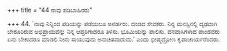 +++
title = "44 ನಾವು ಪಡಿಬಾಹಿರರು"

+++
44. `ನಾವು ನಿನ್ನಿಂದ ಪಡಿಯನ್ನು ಪಡೆಯಲೂ ಅನರ್ಹರು. ದಂಡದ ಸೇವಕರು. ನಿನ್ನ ಮನಸ್ಸಿನಲ್ಲಿ ದೃಢವಾಗಿ ಬೇರೂರಿರುವ ಅಭಿಪ್ರಾಯವನ್ನು ನಿನ್ನ ಆಪ್ತರಿಗಾದರೂ ತಿಳಿಸು. ಭೂಮಿಯನ್ನು ಪಾಲಿಸು. ವನವಾಸಿಗಳಾದ ಪಾಂಡವರು ಏನು ಬೇಕಾದರೂ ಮಾಡಲಿ ನೀನು ಸಾಯುವುದು ಅನುಚಿತವಾದುದು.' ಎಂದು ಭೀಷ್ಮದ್ರೋಣ ಕೃಪಾಚಾರ್ಯರೆಂದರು.